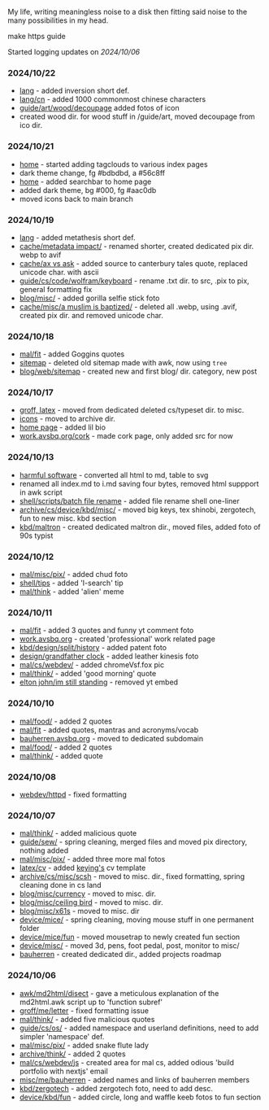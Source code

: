 My life, writing meaningless noise to a disk then fitting said noise to the many possibilities in my head.

make https guide

Started logging updates on *2024/10/06*

### 2024/10/22

- [lang](/lang) - added inversion short def.
- [lang/cn](/lang/cn/) - added 1000 commonmost chinese characters
- [guide/art/wood/decoupage](/guide/art/wood/decoupage) added fotos of icon
- created wood dir. for wood stuff in /guide/art, moved decoupage from ico dir.

### 2024/10/21

- [home](/) - started adding tagclouds to various index pages
- dark theme change, fg #bdbdbd, a #56c8ff
- [home](/) - added searchbar to home page
- added dark theme, bg #000, fg #aac0db
- moved icons back to main branch

### 2024/10/19

- [lang](/lang) - added metathesis short def.
- [cache/metadata impact/](/archive/misc/cache/metadata_impact/) - renamed shorter, created dedicated pix dir. webp to avif
- [cache/ax vs ask](/archive/misc/cache/ax_vs_ask) - added source to canterbury tales quote, replaced unicode char. with ascii
- [guide/cs/code/wolfram/keyboard](/guide/cs/code/wolfram/keyboard) - rename .txt dir. to src, .pix to pix, general formatting fix
- [blog/misc/](/blog/misc/) - added gorilla selfie stick foto
- [cache/misc/a muslim is baptized/](/archive/misc/cache/misc/a_muslim_is_baptized/) - deleted all .webp, using .avif, created pix dir. and removed unicode char.

### 2024/10/18

- [mal/fit](/mal/fit) - added Goggins quotes
- [sitemap](/blog/me/sitemap.html) - deleted old sitemap made with awk, now using `tree`
- [blog/web/sitemap](/blog/web/sitemap_unix_tree) - created new and first blog/ dir. category, new post

### 2024/10/17

- [groff, latex](/guide/cs/misc/) - moved from dedicated deleted cs/typeset dir. to misc.
- [icons](/archive/icons/) - moved to archive dir.
- [home page](/) - added lil bio
- [work.avsbq.org/cork](//work.avsbq.org/cork) - made cork page, only added src for now

### 2024/10/13

- [harmful software](/archive/cs/misc/harmful_software) - converted all html to md, table to svg
- renamed all index.md to i.md saving four bytes, removed html suppport in awk script
- [shell/scripts/batch file rename](/guide/cs/code/shell/scripts/batch_file_rename) - added file rename shell one-liner
- [archive/cs/device/kbd/misc/](/archive/cs/device/kbd/misc/) - moved big keys, tex shinobi, zergotech, fun to new misc. kbd section
- [kbd/maltron](/archive/cs/device/kbd/maltron) - created dedicated maltron dir., moved files, added foto of 90s typist

### 2024/10/12

- [mal/misc/pix/](/mal/misc/pix) - added chud foto
- [shell/tips](/guide/cs/code/shell/tips) - added 'I-search' tip
- [mal/think](/mal/think) - added 'alien' meme

### 2024/10/11

- [mal/fit](/mal/fit) - added 3 quotes and funny yt comment foto
- [work.avsbq.org](//work.avsbq.org) - created 'professional' work related page
- [kbd/design/split/history](/archive/cs/device/kbd/design/split/history) - added patent foto 
- [design/grandfather clock](/archive/cs/device/kbd/design/grandfather_clock) - added leather kinesis foto 
- [mal/cs/webdev/](/mal/cs/webdev) - added chromeVsf.fox pic 
- [mal/think/](/mal/think) - added 'good morning' quote
- [elton john/im still standing](/archive/misc/music/elton_john/im_still_standing) - removed yt embed 

### 2024/10/10

- [mal/food/](/mal/food) - added 2 quotes
- [mal/fit](/mal/fit) - added quotes, mantras and acronyms/vocab
- [bauherren.avsbq.org](//bauherren.avsbq.org) - moved to dedicated subdomain
- [mal/food/](/mal/food) - added 2 quotes
- [mal/think/](/mal/think) - added quote

### 2024/10/08

- [webdev/httpd](/guide/cs/webdev/httpd) - fixed formatting

### 2024/10/07

- [mal/think/](/mal/think) - added malicious quote
- [guide/sew/](/guide/sew/) - spring cleaning, merged files and moved pix directory, nothing added
- [mal/misc/pix/](/mal/misc/pix) - added three more mal fotos
- [latex/cv](/guide/cs/typeset/latex/cv) - added [keying's](//keyi.ng) cv template
- [archive/cs/misc/scsh](/archive/cs/misc/scsh) - moved to misc. dir., fixed formatting, spring cleaning done in cs land
- [blog/misc/currency](/blog/misc/ceiling_bird) - moved to misc. dir.
- [blog/misc/ceiling bird](/blog/misc/ceiling_bird) - moved to misc. dir.
- [blog/misc/x61s](/blog/misc/x61s) - moved to misc. dir
- [device/mice/](/archive/cs/device/mice/) - spring cleaning, moving mouse stuff in one permanent folder
- [device/mice/fun](/archive/cs/device/mice/fun) - moved mousetrap to newly created fun section
- [device/misc/](/archive/cs/device/misc/) - moved 3d, pens, foot pedal, post, monitor to misc/
- [bauherren](bauherren) - created dedicated dir., added projects roadmap

### 2024/10/06

- [awk/md2html/disect](/guide/cs/code/awk/md2html/disect) - gave a meticulous explanation of the md2html.awk script up to 'function subref'
- [groff/me/letter](/guide/cs/typeset/groff/me/letter) - fixed formatting issue
- [mal/think/](/mal/think) - added five malicious quotes
- [guide/cs/os/](/guide/cs/os) - added namespace and userland definitions, need to add simpler 'namespace' def. 
- [mal/misc/pix/](/mal/misc/pix) - added snake flute lady
- [archive/think/](/archive/think/) - added 2 quotes
- [mal/cs/webdev/js](/mal/cs/webdev/js) - created area for mal cs, added odious 'build portfolio with nextjs' email
- [misc/me/bauherren](misc/me/bauherren) - added names and links of bauherren members
- [kbd/zergotech](kbd/zergotech) - added zergotech foto, need to add desc.
- [device/kbd/fun](device/kbd/fun) - added circle, long and waffle keeb fotos to fun section
